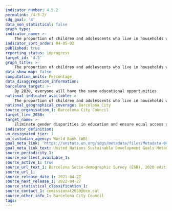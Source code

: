 ```yaml
---
indicator_number: 4.5.2
permalink: /4-5-2/
sdg_goal: '4'
data_non_statistical: false
graph_type: 
indicator_name: >-
    The proportion of children and adolescents who live in households with the conditions needed to make good use of digital and online learning
indicator_sort_order: 04-05-02
published: true
reporting_status: inprogress
target_id: '4.5'
graph_title: >-
    The proportion of children and adolescents who live in households with the conditions needed to make good use of digital and online learning
data_show_map: false
computation_units: Percentage
data_disaggregation_information: 
barcelona_target: >-
    By 2030, everyone will have the same educational opportunities 
national_indicator_available: >-
    The proportion of children and adolescents who live in households with the conditions needed to make good use of digital and online learning
national_geographical_coverage: Barcelona City
source_organisation_1: Barcelona City Council
target_line_2030: 
target_name: >-
    Eliminate gender disparities in education and ensure equal access at all levels of education and vocational training for the vulnerable, including people with disabilities, indigenous peoples and children in vulnerable situations, at all levels of education and vocational training
indicator_definition:
un_designated_tier: 1
un_custodian_agency: World Bank (WB)
goal_meta_link: 'https://unstats.un.org/sdgs/metadata/files/Metadata-04-05-01.pdf'
goal_meta_link_text: United Nations Sustainable Development Goals Metadata (pdf 894kB)
source_periodicity_1: 
source_earliest_available_1: 
source_active_1: true
source_url_text_1: Barcelona Socio-demographic Survey (ESD), 2020 edition
source_url_1: 
source_release_date_1: 2021-04-27
source_next_release_1: 2022-04-27
source_statistical_classification_1: 
source_contact_1: comissionat2030@bcn.cat
source_other_info_1: Barcelona City Council
tags:
---
```

